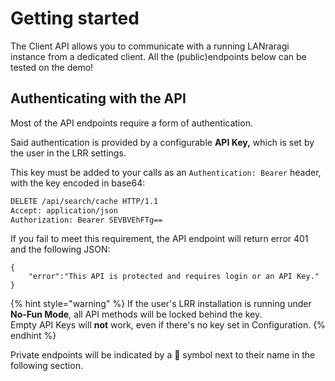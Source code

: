 # Getting started

The Client API allows you to communicate with a running LANraragi instance from a dedicated client. All the \(public\)endpoints below can be tested on the demo!

## Authenticating with the API

Most of the API endpoints require a form of authentication. 

Said authentication is provided by a configurable **API Key,**  which is set by the user in the LRR settings.

This key must be added to your calls as an `Authentication: Bearer` header, with the key encoded in base64: 

```bash
DELETE /api/search/cache HTTP/1.1
Accept: application/json
Authorization: Bearer SEVBVEhFTg==
```

If you fail to meet this requirement, the API endpoint will return error 401 and the following JSON:

```text
{
    "error":"This API is protected and requires login or an API Key."
}
```

{% hint style="warning" %}
If the user's LRR installation is running under **No-Fun Mode**, all API methods will be locked behind the key.  
Empty API Keys will **not** work, even if there's no key set in Configuration.
{% endhint %}

Private endpoints will be indicated by a 🔑 symbol next to their name in the following section.

